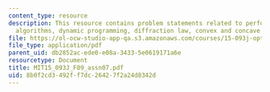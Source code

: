```yaml
---
content_type: resource
description: This resource contains problem statements related to performance of different
  algorithms, dynamic programming, diffraction law, convex and concave functions.
file: https://ol-ocw-studio-app-qa.s3.amazonaws.com/courses/15-093j-optimization-methods-fall-2009/8b0f2cd3492ff7dc26427f2a24d8342d_MIT15_093J_F09_assn07.pdf
file_type: application/pdf
parent_uid: db2852ac-ede0-e08a-3433-5e0619171a6e
resourcetype: Document
title: MIT15_093J_F09_assn07.pdf
uid: 8b0f2cd3-492f-f7dc-2642-7f2a24d8342d
---
```

